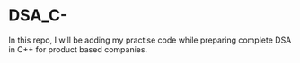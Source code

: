 # DSA_C-
In this repo, I will be adding my practise code while preparing complete DSA in C++ for product based companies.
